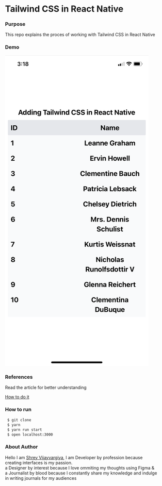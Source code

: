 <h1>Tailwind CSS in React Native</h1>

<h3>Purpose</h3>
<p>This repo explains the proces of working with Tailwind CSS in React Native
</p>

<h3>Demo</h3>
<img src="./assets/demo.png">

<h3>References</h3>
<p>Read the article for better understanding</p>

<a href="https://medium.com/nerd-for-tech/perfect-styling-library-for-react-native-9de410d9d5eb">How to do it</a>

<h3>How to run</h3>
 
 ```
  $ git clone
  $ yarn
  $ yarn run start
  $ open localhost:3000
 ```

<h3>About Author</h3>
<p>Hello I am <a href="https://shreyvijayvargiya26.medium.com/">Shrey Vijayvargiya</a>, I am Developer by profession because creating interfaces is my passion. 
  <br /> a Designer by interest because I love ommiting my thoughts using Figma & <br />a Journalist by blood because I constantly share my knowledge and indulge in writing journals for my audiences</p>
